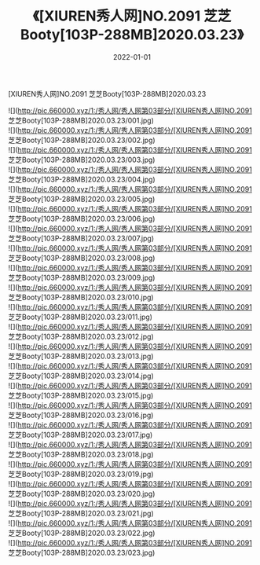 ﻿---
layout: post
title:  《[XIUREN秀人网]NO.2091 芝芝Booty[103P-288MB]2020.03.23》
date:   2022-01-01
img: http://pic.660000.xyz/1:/秀人网/秀人网第03部分/[XIUREN秀人网]NO.2091 芝芝Booty[103P-288MB]2020.03.23/000.jpg
categories: [美女, 清纯, 唯美]
---

[XIUREN秀人网]NO.2091 芝芝Booty[103P-288MB]2020.03.23

 ![](http://pic.660000.xyz/1:/秀人网/秀人网第03部分/[XIUREN秀人网]NO.2091 芝芝Booty[103P-288MB]2020.03.23/001.jpg) <br>![](http://pic.660000.xyz/1:/秀人网/秀人网第03部分/[XIUREN秀人网]NO.2091 芝芝Booty[103P-288MB]2020.03.23/002.jpg) <br>![](http://pic.660000.xyz/1:/秀人网/秀人网第03部分/[XIUREN秀人网]NO.2091 芝芝Booty[103P-288MB]2020.03.23/003.jpg) <br>![](http://pic.660000.xyz/1:/秀人网/秀人网第03部分/[XIUREN秀人网]NO.2091 芝芝Booty[103P-288MB]2020.03.23/004.jpg) <br>![](http://pic.660000.xyz/1:/秀人网/秀人网第03部分/[XIUREN秀人网]NO.2091 芝芝Booty[103P-288MB]2020.03.23/005.jpg) <br>![](http://pic.660000.xyz/1:/秀人网/秀人网第03部分/[XIUREN秀人网]NO.2091 芝芝Booty[103P-288MB]2020.03.23/006.jpg) <br>![](http://pic.660000.xyz/1:/秀人网/秀人网第03部分/[XIUREN秀人网]NO.2091 芝芝Booty[103P-288MB]2020.03.23/007.jpg) <br>![](http://pic.660000.xyz/1:/秀人网/秀人网第03部分/[XIUREN秀人网]NO.2091 芝芝Booty[103P-288MB]2020.03.23/008.jpg) <br>![](http://pic.660000.xyz/1:/秀人网/秀人网第03部分/[XIUREN秀人网]NO.2091 芝芝Booty[103P-288MB]2020.03.23/009.jpg) <br>![](http://pic.660000.xyz/1:/秀人网/秀人网第03部分/[XIUREN秀人网]NO.2091 芝芝Booty[103P-288MB]2020.03.23/010.jpg) <br>![](http://pic.660000.xyz/1:/秀人网/秀人网第03部分/[XIUREN秀人网]NO.2091 芝芝Booty[103P-288MB]2020.03.23/011.jpg) <br>![](http://pic.660000.xyz/1:/秀人网/秀人网第03部分/[XIUREN秀人网]NO.2091 芝芝Booty[103P-288MB]2020.03.23/012.jpg) <br>![](http://pic.660000.xyz/1:/秀人网/秀人网第03部分/[XIUREN秀人网]NO.2091 芝芝Booty[103P-288MB]2020.03.23/013.jpg) <br>![](http://pic.660000.xyz/1:/秀人网/秀人网第03部分/[XIUREN秀人网]NO.2091 芝芝Booty[103P-288MB]2020.03.23/014.jpg) <br>![](http://pic.660000.xyz/1:/秀人网/秀人网第03部分/[XIUREN秀人网]NO.2091 芝芝Booty[103P-288MB]2020.03.23/015.jpg) <br>![](http://pic.660000.xyz/1:/秀人网/秀人网第03部分/[XIUREN秀人网]NO.2091 芝芝Booty[103P-288MB]2020.03.23/016.jpg) <br>![](http://pic.660000.xyz/1:/秀人网/秀人网第03部分/[XIUREN秀人网]NO.2091 芝芝Booty[103P-288MB]2020.03.23/017.jpg) <br>![](http://pic.660000.xyz/1:/秀人网/秀人网第03部分/[XIUREN秀人网]NO.2091 芝芝Booty[103P-288MB]2020.03.23/018.jpg) <br>![](http://pic.660000.xyz/1:/秀人网/秀人网第03部分/[XIUREN秀人网]NO.2091 芝芝Booty[103P-288MB]2020.03.23/019.jpg) <br>![](http://pic.660000.xyz/1:/秀人网/秀人网第03部分/[XIUREN秀人网]NO.2091 芝芝Booty[103P-288MB]2020.03.23/020.jpg) <br>![](http://pic.660000.xyz/1:/秀人网/秀人网第03部分/[XIUREN秀人网]NO.2091 芝芝Booty[103P-288MB]2020.03.23/021.jpg) <br>![](http://pic.660000.xyz/1:/秀人网/秀人网第03部分/[XIUREN秀人网]NO.2091 芝芝Booty[103P-288MB]2020.03.23/022.jpg) <br>![](http://pic.660000.xyz/1:/秀人网/秀人网第03部分/[XIUREN秀人网]NO.2091 芝芝Booty[103P-288MB]2020.03.23/023.jpg) <br>
